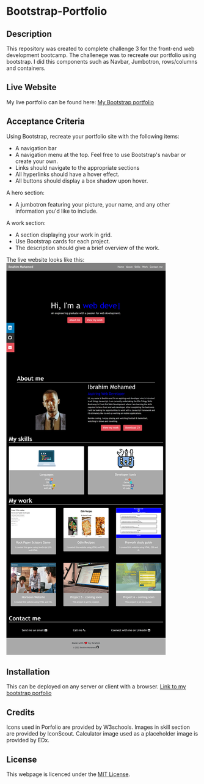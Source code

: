 # Bootstrap-Portfolio

## Description

This repository was created to complete challenge 3 for the front-end web development bootcamp. The challenege was to recreate our portfolio using bootstrap. I did this components such as Navbar, Jumbotron, rows/columns and containers.

## Live Website

My live portfolio can be found here: <a href="https://ibrahim-mohamed45.github.io/Module-2-Challenge-Portfolio-EDx-Bootcamp/" target="_blank"> My Bootstrap portfolio</a>

## Acceptance Criteria

Using Bootstrap, recreate your portfolio site with the following items:

* A navigation bar
* A navigation menu at the top. Feel free to use Bootstrap's navbar or create your own.
* Links should navigate to the appropriate sections
* All hyperlinks should have a hover effect.
* All buttons should display a box shadow upon hover.

A hero section:

* A jumbotron featuring your picture, your name, and any other information you'd like to include.

A work section:

* A section displaying your work in grid.
* Use Bootstrap cards for each project.
* The description should give a brief overview of the work.


The live website looks like this:
<img src="images\portfolio.png" alt="Image of what the porfolio should look like.">

## Installation

This can be deployed on any server or client with a browser. <a href="https://ibrahim-mohamed45.github.io/Module-2-Challenge-Portfolio-EDx-Bootcamp/" target="_blank">Link to my bootstrap porfolio</a>

## Credits

Icons used in Porfolio are provided by W3schools.
Images in skill section are provided by IconScout.
Calculator image used as a placeholder image is provided by EDx.

## License

This webpage is licenced under the <a href="https://github.com/Ibrahim-Mohamed45/Bootstrap-Portfolio/blob/main/LICENSE">MIT License</a>.